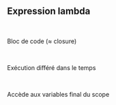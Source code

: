 ## Expression lambda
<br>
<p>
Bloc de code (≈ closure)
</p>
<br>
<p>
Exécution différé dans le temps
</p>
<br>
<p>
Accède aux variables final du scope
</p>
<br>
